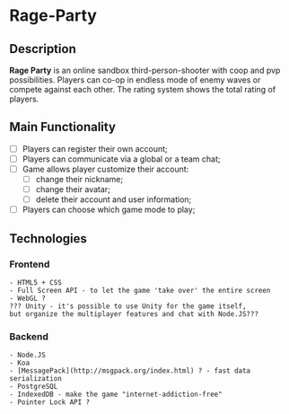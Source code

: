 # Rage-Party
## Description
**Rage Party** is an online sandbox third-person-shooter with coop and pvp possibilities. Players can co-op in endless mode of enemy waves or compete against each other. The rating system shows the total rating of players.
## Main Functionality
- [ ] Players can register their own account;   
- [ ] Players can communicate via a global or a team chat;
- [ ] Game allows player customize their account:
  - [ ] change their nickname;
  - [ ] change their avatar;
  - [ ] delete their account and user information;
- [ ] Players can choose which game mode to play;

## Technologies

### Frontend
```
- HTML5 + CSS
- Full Screen API - to let the game 'take over' the entire screen
- WebGL ?
??? Unity - it's possible to use Unity for the game itself,
but organize the multiplayer features and chat with Node.JS???
```
### Backend
```
- Node.JS
- Koa
- [MessagePack](http://msgpack.org/index.html) ? - fast data serialization
- PostgreSQL
- IndexedDB - make the game "internet-addiction-free"
- Pointer Lock API ?
```
